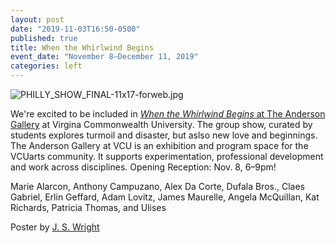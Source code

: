 ```yaml
---
layout: post
date: "2019-11-03T16:50-0500"
published: true
title: When the Whirlwind Begins
event_date: "November 8–December 11, 2019"
categories: left
---
```


![PHILLY_SHOW_FINAL-11x17-forweb.jpg]({{site.baseurl}}/assets/img/PHILLY_SHOW_FINAL-11x17-forweb.jpg)

We're excited to be included in [_When the Whirlwind Begins_ at The Anderson Gallery](https://arts.vcu.edu/programs/theanderson/) at Virgina Commonwealth University. The group show, curated by students explores turmoil and disaster, but aslso new love and beginnings. The Anderson Gallery at VCU is an exhibition and program space for the VCUarts community. It supports experimentation, professional development and work across disciplines. Opening Reception: Nov. 8, 6–9pm!

Marie Alarcon,
Anthony Campuzano,
Alex Da Corte,
Dufala Bros.,
Claes Gabriel,
Erlin Geffard,
Adam Lovitz,
James Maurelle,
Angela McQuillan,
Kat Richards,
Patricia Thomas, and
Ulises

Poster by [J. S. Wright](https://www.instagram.com/liver_ideas/)
